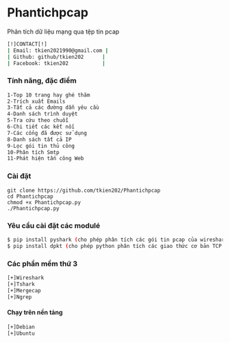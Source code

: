 # Phantichpcap
Phân tích dữ liệu mạng qua tệp tin pcap

```sh
[!]CONTACT[!]
| Email: tkien2021990@gmail.com |
| Github: github/tkien202      |
| Facebook: tkien202           |
```

### Tính năng, đặc điểm
```sh
1-Top 10 trang hay ghé thăm
2-Trích xuất Emails
3-Tất cả các đường dẫn yêu cầu
4-Danh sách trình duyệt
5-Tra cứu theo chuỗi
6-Chi tiết các kết nối
7-Các cổng đã được sử dụng
8-Danh sách tất cả IP
9-Lọc gói tin thủ công
10-Phân tích Smtp
11-Phát hiện tấn công Web
```
### Cài đặt 
```
git clone https://github.com/tkien202/Phantichpcap
cd Phantichpcap
chmod +x Phantichpcap.py
./Phantichpcap.py
```
### Yêu cầu cài đặt các modulé
```sh
$ pip install pyshark (cho phép phân tích các gói tin pcap của wireshark)
$ pip install dpkt (cho phép python phân tích các giao thức cơ bản TCP / IP)
```

### Các phần mềm thứ 3
```sh
[+]Wireshark
[+]Tshark
[+]Mergecap
[+]Ngrep
```
#### Chạy trên nền tảng

```sh
[+]Debian
[+]Ubuntu
```
